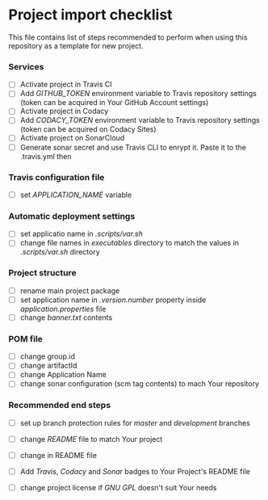 # Project import checklist

This file contains list of steps recommended to perform when using this repository as a template for new project.

### Services
- [ ] Activate project in Travis CI
- [ ] Add *GITHUB_TOKEN* environment variable to Travis repository settings (token can be acquired in Your GitHub Account settings)
- [ ] Activate project in Codacy
- [ ] Add *CODACY_TOKEN* environment variable to Travis repository settings (token can be acquired on Codacy Sites)
- [ ] Activate project on SonarCloud
- [ ] Generate sonar secret and use Travis CLI to enrypt it. Paste it to the .travis.yml then

### Travis configuration file
- [ ] set *APPLICATION_NAME* variable

### Automatic deployment settings
- [ ] set applicatio name in *.scripts/var.sh*
- [ ] change file names in *executables* directory to match the values in *.scripts/var.sh* directory

### Project structure
- [ ] rename main project package
- [ ] set application name in *<appname>.version.number* property inside *application.properties* file
- [ ] change *banner.txt* contents

### POM file
- [ ] change group.id
- [ ] change artifactId
- [ ] change Application Name
- [ ] change sonar configuration (scm tag contents) to mach Your repository

### Recommended end steps
- [ ] set up branch protection rules for *master* and *development* branches
- [ ] change *README* file to match Your project
- [ ] change <placeholders> in README file
- [ ] Add *Travis*, *Codacy* and *Sonar* badges to Your Project's README file
- [ ] change project license if *GNU GPL* doesn't suit Your needs

